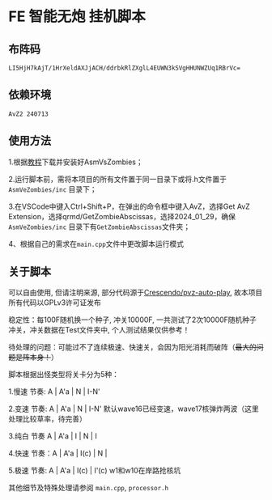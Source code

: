 # FE 智能无炮 挂机脚本

## 布阵码

```
LI5HjH7kAjT/1HrXeldAXJjACH/ddrbkRlZXglL4EUWN3kSVgHHUNWZUq1RBrVc=
```

## 依赖环境

```
AvZ2 240713
```
## 使用方法
1.根据[教程](https://gitee.com/vector-wlc/AsmVsZombies)下载并安装好AsmVsZombies；

2.运行脚本前，需将本项目的所有文件置于同一目录下或将.h文件置于 `AsmVeZombies/inc` 目录下；

3.在VSCode中键入Ctrl+Shift+P，在弹出的命令框中键入AvZ，选择Get AvZ Extension，选择qrmd/GetZombieAbscissas，选择2024_01_29，确保`AsmVeZombies/inc` 目录下有`GetZombieAbscissas`文件夹；

4、根据自己的需求在`main.cpp`文件中更改脚本运行模式

## 关于脚本
可以自由使用, 但请注明来源, 部分代码源于[Crescendo/pvz-auto-play](https://github.com/Rottenham/pvz-autoplay), 故本项目所有代码以GPLv3许可证发布

稳定性：每100F随机换一个种子, 冲关10000F, 一共测试了2次10000F随机种子冲关，冲关数据在Test文件夹中, 个人测试结果仅供参考！

待处理的问题：可能过不了连续极速、快速关，会因为阳光消耗而破阵（<del>最大的问题是阵本身！</del>）

脚本根据出怪类型将关卡分为5种：

1.慢速 节奏: A | A'a | N | I-N'

2.变速 节奏: A | A'a | N | I-N' 默认wave16已经变速，wave17核弹炸两波（这里处理比较草率，待完善）

3.纯白 节奏 A | A'a | I | N | I

4.快速 节奏：A | A'a | I(c) | N |

5.极速 节奏: A | A'a | I(c) | I'(c) w1和w10在岸路抢核坑

其他细节及特殊处理请参阅 `main.cpp`, `processor.h`
